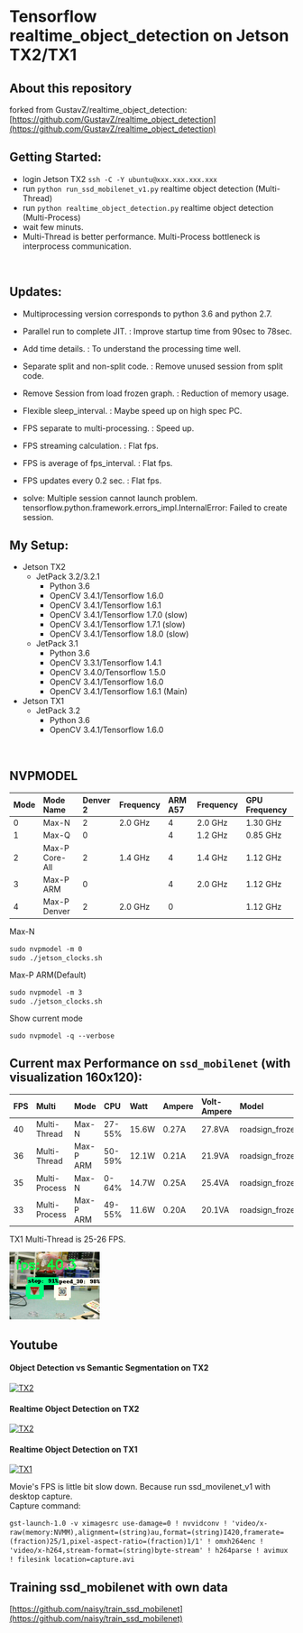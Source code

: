 # Tensorflow realtime_object_detection on Jetson TX2/TX1

## About this repository
forked from GustavZ/realtime_object_detection: [https://github.com/GustavZ/realtime_object_detection](https://github.com/GustavZ/realtime_object_detection)

## Getting Started:
- login Jetson TX2 `ssh -C -Y ubuntu@xxx.xxx.xxx.xxx`
- run `python run_ssd_mobilenet_v1.py` realtime object detection (Multi-Thread)
- run `python realtime_object_detection.py` realtime object detection (Multi-Process)
- wait few minuts.
- Multi-Thread is better performance. Multi-Process bottleneck is interprocess communication.
<br />

## Updates:
- Multiprocessing version corresponds to python 3.6 and python 2.7.
- Parallel run to complete JIT. : Improve startup time from 90sec to 78sec.
- Add time details.             : To understand the processing time well.

- Separate split and non-split code.     : Remove unused session from split code.
- Remove Session from load frozen graph. : Reduction of memory usage.

- Flexible sleep_interval.          : Maybe speed up on high spec PC.
- FPS separate to multi-processing. : Speed up.
- FPS streaming calculation.        : Flat fps.
- FPS is average of fps_interval.   : Flat fps.
- FPS updates every 0.2 sec.        : Flat fps.

- solve: Multiple session cannot launch problem. tensorflow.python.framework.errors_impl.InternalError: Failed to create session.

## My Setup:
* Jetson TX2
  * JetPack 3.2/3.2.1
    * Python 3.6
    * OpenCV 3.4.1/Tensorflow 1.6.0
    * OpenCV 3.4.1/Tensorflow 1.6.1
    * OpenCV 3.4.1/Tensorflow 1.7.0 (slow)
    * OpenCV 3.4.1/Tensorflow 1.7.1 (slow)
    * OpenCV 3.4.1/Tensorflow 1.8.0 (slow)
  * JetPack 3.1
    * Python 3.6
    * OpenCV 3.3.1/Tensorflow 1.4.1
    * OpenCV 3.4.0/Tensorflow 1.5.0
    * OpenCV 3.4.1/Tensorflow 1.6.0
    * OpenCV 3.4.1/Tensorflow 1.6.1 (Main)
* Jetson TX1
  * JetPack 3.2
    * Python 3.6
    * OpenCV 3.4.1/Tensorflow 1.6.0

<br />

## NVPMODEL
| Mode | Mode Name | Denver 2 | Frequency | ARM A57 | Frequency | GPU Frequency |
|:--|:--|:--|:--|:--|:--|:--|
| 0 | Max-N | 2 | 2.0 GHz | 4 | 2.0 GHz | 1.30 GHz |
| 1 | Max-Q | 0 | | 4 | 1.2 GHz | 0.85 GHz |
| 2 | Max-P Core-All | 2 | 1.4 GHz | 4 | 1.4 GHz | 1.12 GHz |
| 3 | Max-P ARM | 0 | | 4 | 2.0 GHz | 1.12 GHz |
| 4 | Max-P Denver | 2 | 2.0 GHz | 0 | | 1.12 GHz |

Max-N
```
sudo nvpmodel -m 0
sudo ./jetson_clocks.sh
```

Max-P ARM(Default)
```
sudo nvpmodel -m 3
sudo ./jetson_clocks.sh
```

Show current mode
```
sudo nvpmodel -q --verbose
```

## Current max Performance on `ssd_mobilenet` (with visualization 160x120):
| FPS | Multi | Mode | CPU | Watt | Ampere | Volt-Ampere | Model | classes |
|:--|:--|:--|:--|:--|:--|:--|:--|:--|
| 40 | Multi-Thread | Max-N | 27-55% | 15.6W | 0.27A | 27.8VA | roadsign_frozen_inference_graph_v1_2nd_4k.pb | 4 |
| 36 | Multi-Thread | Max-P ARM | 50-59% | 12.1W | 0.21A | 21.9VA | roadsign_frozen_inference_graph_v1_2nd_4k.pb | 4 |
| 35 | Multi-Process | Max-N | 0-64% | 14.7W | 0.25A | 25.4VA | roadsign_frozen_inference_graph_v1_2nd_4k.pb | 4 |
| 33 | Multi-Process | Max-P ARM | 49-55% | 11.6W | 0.20A | 20.1VA | roadsign_frozen_inference_graph_v1_2nd_4k.pb | 4 |

TX1 Multi-Thread is 25-26 FPS.

![](./document/ssd_mobilenet_160x120.png)<br>


## Youtube
#### Object Detection vs Semantic Segmentation on TX2
[![TX2](https://img.youtube.com/vi/p4EeF0LGcw8/1.jpg)](https://www.youtube.com/watch?v=p4EeF0LGcw8)
#### Realtime Object Detection on TX2
[![TX2](https://img.youtube.com/vi/554GqG21c8M/1.jpg)](https://www.youtube.com/watch?v=554GqG21c8M)
#### Realtime Object Detection on TX1
[![TX1](https://img.youtube.com/vi/S4tozDI5ncY/3.jpg)](https://www.youtube.com/watch?v=S4tozDI5ncY)

Movie's FPS is little bit slow down. Because run ssd_movilenet_v1 with desktop capture.<br>
Capture command:<br>
```
gst-launch-1.0 -v ximagesrc use-damage=0 ! nvvidconv ! 'video/x-raw(memory:NVMM),alignment=(string)au,format=(string)I420,framerate=(fraction)25/1,pixel-aspect-ratio=(fraction)1/1' ! omxh264enc !  'video/x-h264,stream-format=(string)byte-stream' ! h264parse ! avimux ! filesink location=capture.avi
```

## Training ssd_mobilenet with own data
[https://github.com/naisy/train_ssd_mobilenet](https://github.com/naisy/train_ssd_mobilenet)